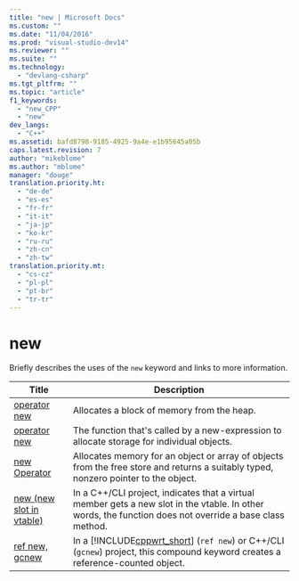 ```yaml
---
title: "new | Microsoft Docs"
ms.custom: ""
ms.date: "11/04/2016"
ms.prod: "visual-studio-dev14"
ms.reviewer: ""
ms.suite: ""
ms.technology: 
  - "devlang-csharp"
ms.tgt_pltfrm: ""
ms.topic: "article"
f1_keywords: 
  - "new_CPP"
  - "new"
dev_langs: 
  - "C++"
ms.assetid: bafd8798-9185-4925-9a4e-e1b95645a05b
caps.latest.revision: 7
author: "mikeblome"
ms.author: "mblome"
manager: "douge"
translation.priority.ht: 
  - "de-de"
  - "es-es"
  - "fr-fr"
  - "it-it"
  - "ja-jp"
  - "ko-kr"
  - "ru-ru"
  - "zh-cn"
  - "zh-tw"
translation.priority.mt: 
  - "cs-cz"
  - "pl-pl"
  - "pt-br"
  - "tr-tr"
---
```

# new
Briefly describes the uses of the `new` keyword and links to more information.  
  
|Title|Description|  
|-----------|-----------------|  
|[operator new](/visual-cpp/c-runtime-library/operator-new-crt)|Allocates a block of memory from the heap.|  
|[operator new](../Topic/operator%20new%20\(%3Cnew%3E\).md)|The function that's called by a new-expression to allocate storage for individual objects.|  
|[new Operator](/visual-cpp/cpp/new-operator-cpp)|Allocates memory for an object or array of objects from the free store and returns a suitably typed, nonzero pointer to the object.|  
|[new (new slot in vtable)](/visual-cpp/windows/new-new-slot-in-vtable-cpp-component-extensions)|In a C++/CLI project, indicates that a virtual member gets a new slot in the vtable. In other words, the function does not override a base class method.|  
|[ref new, gcnew](/visual-cpp/windows/ref-new-gcnew-cpp-component-extensions)|In a [!INCLUDE[cppwrt_short](../misc/includes/cppwrt_short_md.md)] (`ref new`) or C++/CLI (`gcnew`) project, this compound keyword creates a reference-counted object.|